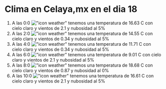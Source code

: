 # Clima en Celaya,mx en el dia 18

1. A las 0:0 !["icon weather"](http://openweathermap.org/img/w/01n.png) tenemos una temperatura de 16.63 C con cielo claro y  vientos de 2.1 y nubosidad al 5%
1. A las 2:0 !["icon weather"](http://openweathermap.org/img/w/01n.png) tenemos una temperatura de 14.55 C con cielo claro y  vientos de 0.34 y nubosidad al 5%
1. A las 4:0 !["icon weather"](http://openweathermap.org/img/w/01n.png) tenemos una temperatura de 11.71 C con cielo claro y  vientos de 0.34 y nubosidad al 5%
1. A las 6:0 !["icon weather"](http://openweathermap.org/img/w/01n.png) tenemos una temperatura de 9.01 C con cielo claro y  vientos de 2.1 y nubosidad al 5%
1. A las 8:0 !["icon weather"](http://openweathermap.org/img/w/01d.png) tenemos una temperatura de 18.68 C con cielo claro y  vientos de 0.87 y nubosidad al 0%
1. A las 10:0 !["icon weather"](http://openweathermap.org/img/w/01d.png) tenemos una temperatura de 16.61 C con cielo claro y  vientos de 2.1 y nubosidad al 5%
